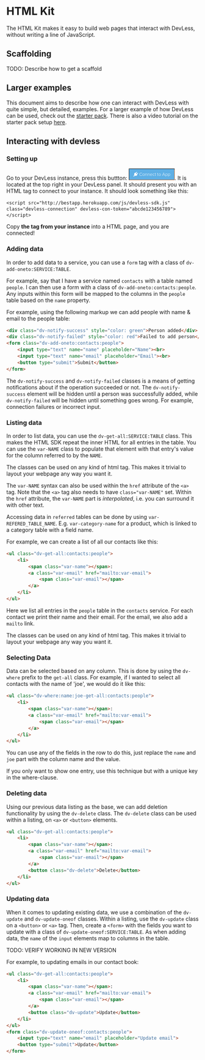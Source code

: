 # HTML Kit

The HTML Kit makes it easy to build web pages that interact with DevLess, without writing a line of JavaScript.

## Scaffolding

TODO: Describe how to get a scaffold

## Larger examples

This document aims to describe how one can interact with DevLess with quite simple, but detailed, examples. For a larger example of how DevLess can be used, check out the [starter pack](https://github.com/DevlessTeam/web-starter-pack). There is also a video tutorial on the starter pack setup [here](https://www.youtube.com/watch?v=EqMp0EYSf0s).

## Interacting with devless

### Setting up

Go to your DevLess instance, press this buttton: ![](/assets/connect_to_devless.png). It is located at the top right in your DevLess panel. It should present you with an HTML tag to connect to your instance. It should look something like this:

```
<script src="http://bestapp.herokuapp.com/js/devless-sdk.js" class="devless-connection" devless-con-token="abcde123456789"></script>
```

Copy **the tag from your instance** into a HTML page, and you are connected!

### Adding data

In order to add data to a service, you can use a `form` tag with a class of `dv-add-oneto:SERVICE:TABLE`.

For example, say that I have a service named `contacts` with a table named `people`. I can then use a form with a class of `dv-add-oneto:contacts:people`. Any inputs within this form will be mapped to the columns in the `people` table based on the `name` property.

For example, using the following markup we can add people with name & email to the people table:

```html
<div class="dv-notify-success" style="color: green">Person added</div>
<div class="dv-notify-failed" style="color: red">Failed to add person</div>
<form class="dv-add-oneto:contacts:people">
    <input type="text" name="name" placeholder="Name"><br>
    <input type="text" name="email" placeholder="Email"><br>
    <button type="submit">Submit</button>
</form>
```

The `dv-notify-success` and `dv-notify-failed` classes is a means of getting notifications about if the operation succeeded or not. The `dv-notify-success` element will be hidden until a person was successfully added, while `dv-notify-failed` will be hidden until something goes wrong. For example, connection failures or incorrect input.

### Listing data

In order to list data, you can use the `dv-get-all:SERVICE:TABLE` class. This makes the HTML SDK repeat the inner HTML for all entries in the table. You can use the `var-NAME` class to populate that element with that entry's value for the column referred to by the `NAME`.

The classes can be used on any kind of html tag. This makes it trivial to layout your webpage any way you want it.

The `var-NAME` syntax can also be used within the `href` attribute of the `<a>` tag. Note that the `<a>` tag also needs to have `class="var-NAME"` set. Within the `href` attribute, the `var-NAME` part is _interpolated_, i.e. you can surround it with other text.

Accessing data in `referred` tables can be done by using `var-REFERED_TABLE_NAME`. E.g. `var-category-name` for a product, which is linked to a category table with a field name.

For example, we can create a list of all our contacts like this:

```html
<ul class="dv-get-all:contacts:people">
    <li>
        <span class="var-name"></span>:
        <a class="var-email" href="mailto:var-email">
            <span class="var-email"></span>
        </a>
    </li>
</ul>
```

Here we list all entries in the `people` table in the `contacts` service. For each contact we print their name and their email. For the email, we also add a `mailto` link.

The classes can be used on any kind of html tag. This makes it trivial to layout your webpage any way you want it.

### Selecting Data

Data can be selected based on any column. This is done by using the `dv-where` prefix to the `get-all` class. For example, if I wanted to select all contacts with the name of 'joe', we would do it like this:

```html
<ul class="dv-where:name:joe-get-all:contacts:people">
    <li>
        <span class="var-name"></span>:
        <a class="var-email" href="mailto:var-email">
            <span class="var-email"></span>
        </a>
    </li>
</ul>
```

You can use any of the fields in the row to do this, just replace the `name` and `joe` part with the column name and the value.

If you only want to show one entry, use this technique but with a unique key in the where-clause.

### Deleting data

Using our previous data listing as the base, we can add deletion functionality by using the `dv-delete` class. The `dv-delete` class can be used within a listing, on `<a>` or `<button>` elements.

```html
<ul class="dv-get-all:contacts:people">
    <li>
        <span class="var-name"></span>:
        <a class="var-email" href="mailto:var-email">
            <span class="var-email"></span>
        </a>
        <button class="dv-delete">Delete</button>
    </li>
</ul>
```

### Updating data

When it comes to updating existing data, we  use a combination of the `dv-update` and `dv-update-oneof` classes. Within a listing, use the `dv-update` class on a `<button>` or `<a>` tag. Then, create a `<form>` with the fields you want to update with a class of `dv-update-oneof:SERVICE:TABLE`. As when adding data, the `name` of the `input` elements map to columns in the table.

TODO: VERIFY WORKING IN NEW VERSION

For example, to updating emails in our contact book:

```html
<ul class="dv-get-all:contacts:people">
    <li>
        <span class="var-name"></span>:
        <a class="var-email" href="mailto:var-email">
            <span class="var-email"></span>
        </a>
        <button class="dv-update">Update</button>
    </li>
</ul>
<form class="dv-update-oneof:contacts:people">
    <input type="text" name="email" placeholder="Update email">
    <button type="submit">Update</button>
</form>
```



